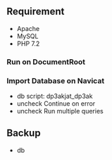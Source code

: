 ## Requirement

- Apache
- MySQL
- PHP 7.2

### Run on DocumentRoot

### Import Database on Navicat
- db script: dp3akjat_dp3ak
- uncheck Continue on error
- uncheck Run multiple queries

## Backup

- db